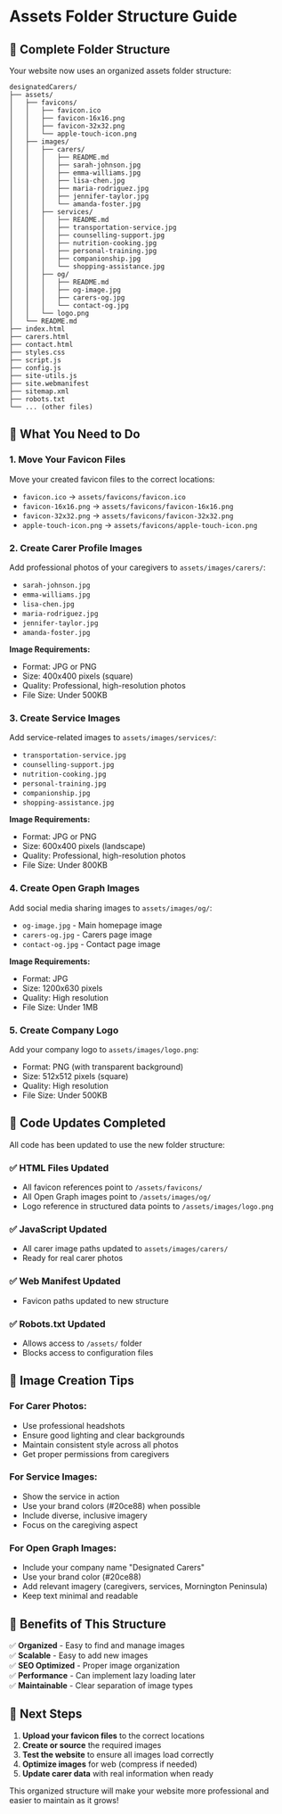 # Assets Folder Structure Guide

## 📁 Complete Folder Structure

Your website now uses an organized assets folder structure:

```
designatedCarers/
├── assets/
│   ├── favicons/
│   │   ├── favicon.ico
│   │   ├── favicon-16x16.png
│   │   ├── favicon-32x32.png
│   │   └── apple-touch-icon.png
│   ├── images/
│   │   ├── carers/
│   │   │   ├── README.md
│   │   │   ├── sarah-johnson.jpg
│   │   │   ├── emma-williams.jpg
│   │   │   ├── lisa-chen.jpg
│   │   │   ├── maria-rodriguez.jpg
│   │   │   ├── jennifer-taylor.jpg
│   │   │   └── amanda-foster.jpg
│   │   ├── services/
│   │   │   ├── README.md
│   │   │   ├── transportation-service.jpg
│   │   │   ├── counselling-support.jpg
│   │   │   ├── nutrition-cooking.jpg
│   │   │   ├── personal-training.jpg
│   │   │   ├── companionship.jpg
│   │   │   └── shopping-assistance.jpg
│   │   ├── og/
│   │   │   ├── README.md
│   │   │   ├── og-image.jpg
│   │   │   ├── carers-og.jpg
│   │   │   └── contact-og.jpg
│   │   └── logo.png
│   └── README.md
├── index.html
├── carers.html
├── contact.html
├── styles.css
├── script.js
├── config.js
├── site-utils.js
├── site.webmanifest
├── sitemap.xml
├── robots.txt
└── ... (other files)
```

## 🎯 What You Need to Do

### 1. **Move Your Favicon Files**
Move your created favicon files to the correct locations:
- `favicon.ico` → `assets/favicons/favicon.ico`
- `favicon-16x16.png` → `assets/favicons/favicon-16x16.png`
- `favicon-32x32.png` → `assets/favicons/favicon-32x32.png`
- `apple-touch-icon.png` → `assets/favicons/apple-touch-icon.png`

### 2. **Create Carer Profile Images**
Add professional photos of your caregivers to `assets/images/carers/`:
- `sarah-johnson.jpg`
- `emma-williams.jpg`
- `lisa-chen.jpg`
- `maria-rodriguez.jpg`
- `jennifer-taylor.jpg`
- `amanda-foster.jpg`

**Image Requirements:**
- Format: JPG or PNG
- Size: 400x400 pixels (square)
- Quality: Professional, high-resolution photos
- File Size: Under 500KB

### 3. **Create Service Images**
Add service-related images to `assets/images/services/`:
- `transportation-service.jpg`
- `counselling-support.jpg`
- `nutrition-cooking.jpg`
- `personal-training.jpg`
- `companionship.jpg`
- `shopping-assistance.jpg`

**Image Requirements:**
- Format: JPG or PNG
- Size: 600x400 pixels (landscape)
- Quality: Professional, high-resolution photos
- File Size: Under 800KB

### 4. **Create Open Graph Images**
Add social media sharing images to `assets/images/og/`:
- `og-image.jpg` - Main homepage image
- `carers-og.jpg` - Carers page image
- `contact-og.jpg` - Contact page image

**Image Requirements:**
- Format: JPG
- Size: 1200x630 pixels
- Quality: High resolution
- File Size: Under 1MB

### 5. **Create Company Logo**
Add your company logo to `assets/images/logo.png`:
- Format: PNG (with transparent background)
- Size: 512x512 pixels (square)
- Quality: High resolution
- File Size: Under 500KB

## 🔧 Code Updates Completed

All code has been updated to use the new folder structure:

### ✅ **HTML Files Updated**
- All favicon references point to `/assets/favicons/`
- All Open Graph images point to `/assets/images/og/`
- Logo reference in structured data points to `/assets/images/logo.png`

### ✅ **JavaScript Updated**
- All carer image paths updated to `assets/images/carers/`
- Ready for real carer photos

### ✅ **Web Manifest Updated**
- Favicon paths updated to new structure

### ✅ **Robots.txt Updated**
- Allows access to `/assets/` folder
- Blocks access to configuration files

## 🎨 Image Creation Tips

### **For Carer Photos:**
- Use professional headshots
- Ensure good lighting and clear backgrounds
- Maintain consistent style across all photos
- Get proper permissions from caregivers

### **For Service Images:**
- Show the service in action
- Use your brand colors (#20ce88) when possible
- Include diverse, inclusive imagery
- Focus on the caregiving aspect

### **For Open Graph Images:**
- Include your company name "Designated Carers"
- Use your brand color (#20ce88)
- Add relevant imagery (caregivers, services, Mornington Peninsula)
- Keep text minimal and readable

## 📱 Benefits of This Structure

✅ **Organized** - Easy to find and manage images  
✅ **Scalable** - Easy to add new images  
✅ **SEO Optimized** - Proper image organization  
✅ **Performance** - Can implement lazy loading later  
✅ **Maintainable** - Clear separation of image types  

## 🚀 Next Steps

1. **Upload your favicon files** to the correct locations
2. **Create or source** the required images
3. **Test the website** to ensure all images load correctly
4. **Optimize images** for web (compress if needed)
5. **Update carer data** with real information when ready

This organized structure will make your website more professional and easier to maintain as it grows!
